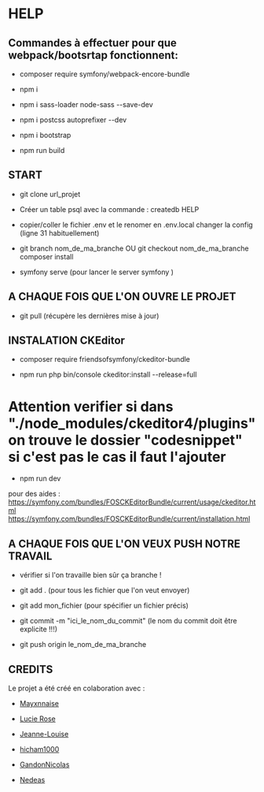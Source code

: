 # HELP
## Commandes à effectuer pour que webpack/bootsrtap fonctionnent:

* composer require symfony/webpack-encore-bundle

* npm i

* npm i sass-loader node-sass --save-dev

* npm i postcss autoprefixer --dev

* npm i bootstrap

* npm run build


## START

* git clone url_projet

* Créer un table psql avec la commande : createdb HELP
 
* copier/coller le fichier .env et le renomer en .env.local
changer la config (ligne 31 habituellement)

* git branch nom_de_ma_branche OU git checkout nom_de_ma_branche
composer install

* symfony serve (pour lancer le server symfony )



## A CHAQUE FOIS QUE L'ON OUVRE LE PROJET

* git pull (récupère les dernières mise à jour)


## INSTALATION CKEditor


* composer require friendsofsymfony/ckeditor-bundle

* npm run php bin/console ckeditor:install --release=full


# Attention verifier si dans "./node_modules/ckeditor4/plugins" on trouve le dossier "codesnippet" si c'est pas le cas il faut l'ajouter 

* npm run dev



pour des aides :  https://symfony.com/bundles/FOSCKEditorBundle/current/usage/ckeditor.html
                  https://symfony.com/bundles/FOSCKEditorBundle/current/installation.html



## A CHAQUE FOIS QUE L'ON VEUX PUSH NOTRE TRAVAIL

* vérifier si l'on travaille bien sûr ça branche !

* git add . (pour tous les fichier que l'on veut envoyer)

* git add mon_fichier (pour spécifier un fichier précis)

* git commit -m "ici_le_nom_du_commit" (le nom du commit doit être explicite !!!)

* git push origin le_nom_de_ma_branche



## CREDITS

Le projet a été créé en colaboration avec :

* [Mayxnnaise](https://github.com/Mayxnnaise)
* [Lucie Rose](https://github.com/LucieRose)
* [Jeanne-Louise](https://github.com/Jeanne-Louise)
* [hicham1000](https://github.com/hicham1000)
* [GandonNicolas](https://github.com/GandonNicolas)

* [Nedeas](https://github.com/Nedeas)
